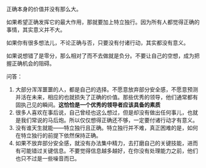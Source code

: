 正确本身的价值并没有那么大。

如果希望正确发挥它的最大作用，那就要加上特立独行。因为所有人都觉得正确的事情，其实意义并不大。

如果你有很多想法儿，不论正确与否，只要没有付诸行动，其实都没有意义。

如果说想错了是零分，那么相对了而不去做就是负分。不要让自己的空想，成为把握正确机会的阻碍。

问答：

1. 大部分浑浑噩噩的人，都是自己的选择。不愿意放弃部分安全感，不愿意预测并活在未来，相应的也就损失了正确的价值。那些优秀的领导，他们通常都有固执己见的瞬间。**这恰恰是一个优秀的领导者应该具备的素质**
2. 很多人喜欢在事后说，自己曾经也这么想过，但是却没有做出任何事儿，也就是我们常说的马后炮。所以仅仅想得正确还不够，一定要付诸行动才有意义。
3. 没有谁天生就能——特立独行且正确。特立独行并不难，真正困难的是，如何在特立独行的前提下依然保持正确。
4. 如果不放弃部分安全感，就没有办法集中精力，去打磨自己的关键技能，进而有可能错过关键信息。不要觉得信息越多越好，在你没有处理能力之前，他们也只不过是一些噪音而已。



